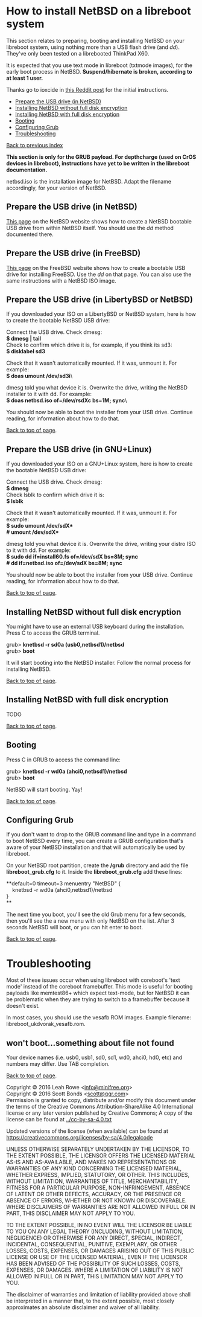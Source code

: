 
How to install NetBSD on a libreboot system
===========================================

This section relates to preparing, booting and installing NetBSD on your
libreboot system, using nothing more than a USB flash drive (and *dd*).
They've only been tested on a librebooted ThinkPad X60.

It is expected that you use text mode in libreboot (txtmode images), for
the early boot process in NetBSD. **Suspend/hibernate is broken,
according to at least 1 user.**

Thanks go to ioxcide in [this Reddit
post](https://www.reddit.com/r/BSD/comments/53jt70/libreboot_and_bsds/)
for the initial instructions.

-   [Prepare the USB drive (in NetBSD)](#prepare)
-   [Installing NetBSD without full disk encryption](#noencryption)
-   [Installing NetBSD with full disk encryption](#encryption)
-   [Booting](#booting)
-   [Configuring Grub](#configuring_grub)
-   [Troubleshooting](#troubleshooting)

[Back to previous index](./)



**This section is only for the GRUB payload. For depthcharge (used on
CrOS devices in libreboot), instructions have yet to be written in the
libreboot documentation.**



netbsd.iso is the installation image for NetBSD. Adapt the filename
accordingly, for your version of NetBSD.

Prepare the USB drive (in NetBSD)
---------------------------------

[This
page](https://wiki.netbsd.org/tutorials/how_to_install_netbsd_from_an_usb_memory_stick/)
on the NetBSD website shows how to create a NetBSD bootable USB drive
from within NetBSD itself. You should use the *dd* method documented
there.

Prepare the USB drive (in FreeBSD)
----------------------------------

[This page](https://www.freebsd.org/doc/handbook/bsdinstall-pre.html) on
the FreeBSD website shows how to create a bootable USB drive for
installing FreeBSD. Use the *dd* on that page. You can also use the same
instructions with a NetBSD ISO image.

Prepare the USB drive (in LibertyBSD or NetBSD)
-----------------------------------------------

If you downloaded your ISO on a LibertyBSD or NetBSD system, here is how
to create the bootable NetBSD USB drive:

Connect the USB drive. Check dmesg:\
**\$ dmesg | tail**\
Check to confirm which drive it is, for example, if you think its sd3:\
**\$ disklabel sd3**

Check that it wasn't automatically mounted. If it was, unmount it. For
example:\
**\$ doas umount /dev/sd3i**\

dmesg told you what device it is. Overwrite the drive, writing the
NetBSD installer to it with dd. For example:\
**\$ doas netbsd.iso of=/dev/rsdXc bs=1M; sync**\

You should now be able to boot the installer from your USB drive.
Continue reading, for information about how to do that.

[Back to top of page](#pagetop).

Prepare the USB drive (in GNU+Linux)
------------------------------------

If you downloaded your ISO on a GNU+Linux system, here is how to create
the bootable NetBSD USB drive:

Connect the USB drive. Check dmesg:\
**\$ dmesg**\
Check lsblk to confirm which drive it is:\
**\$ lsblk**

Check that it wasn't automatically mounted. If it was, unmount it. For
example:\
**\$ sudo umount /dev/sdX\***\
**\# umount /dev/sdX\***

dmesg told you what device it is. Overwrite the drive, writing your
distro ISO to it with dd. For example:\
**\$ sudo dd if=install60.fs of=/dev/sdX bs=8M; sync**\
**\# dd if=netbsd.iso of=/dev/sdX bs=8M; sync**

You should now be able to boot the installer from your USB drive.
Continue reading, for information about how to do that.

[Back to top of page](#pagetop).



Installing NetBSD without full disk encryption
----------------------------------------------

You might have to use an external USB keyboard during the installation.
Press C to access the GRUB terminal.

grub&gt; **knetbsd -r sd0a (usb0,netbsd1)/netbsd**\
grub&gt; **boot**

It will start booting into the NetBSD installer. Follow the normal
process for installing NetBSD.

[Back to top of page](#pagetop).



Installing NetBSD with full disk encryption
-------------------------------------------

TODO

[Back to top of page](#pagetop).



Booting
-------

Press C in GRUB to access the command line:

grub&gt; **knetbsd -r wd0a (ahci0,netbsd1)/netbsd**\
grub&gt; **boot**

NetBSD will start booting. Yay!

[Back to top of page](#pagetop).



Configuring Grub
----------------

If you don't want to drop to the GRUB command line and type in a
command to boot NetBSD every time, you can create a GRUB configuration
that's aware of your NetBSD installation and that will automatically be
used by libreboot.

On your NetBSD root partition, create the **/grub** directory and add
the file **libreboot\_grub.cfg** to it. Inside the
**libreboot\_grub.cfg** add these lines:

**default=0 timeout=3 menuentry "NetBSD" {\
    knetbsd -r wd0a (ahci0,netbsd1)/netbsd\
}\
**

The next time you boot, you'll see the old Grub menu for a few seconds,
then you'll see the a new menu with only NetBSD on the list. After 3
seconds NetBSD will boot, or you can hit enter to boot.

[Back to top of page](#pagetop).



Troubleshooting
===============

Most of these issues occur when using libreboot with coreboot's 'text
mode' instead of the coreboot framebuffer. This mode is useful for
booting payloads like memtest86+ which expect text-mode, but for NetBSD
it can be problematic when they are trying to switch to a framebuffer
because it doesn't exist.

In most cases, you should use the vesafb ROM images. Example filename:
libreboot\_ukdvorak\_vesafb.rom.

won't boot\...something about file not found
---------------------------------------------

Your device names (i.e. usb0, usb1, sd0, sd1, wd0, ahci0, hd0, etc) and
numbers may differ. Use TAB completion.

[Back to top of page](#pagetop).



Copyright © 2016 Leah Rowe &lt;info@minifree.org&gt;\
Copyright © 2016 Scott Bonds &lt;scott@ggr.com&gt;\
Permission is granted to copy, distribute and/or modify this document
under the terms of the Creative Commons Attribution-ShareAlike 4.0
International license or any later version published by Creative
Commons; A copy of the license can be found at
[../cc-by-sa-4.0.txt](../cc-by-sa-4.0.txt)

Updated versions of the license (when available) can be found at
<https://creativecommons.org/licenses/by-sa/4.0/legalcode>

UNLESS OTHERWISE SEPARATELY UNDERTAKEN BY THE LICENSOR, TO THE EXTENT
POSSIBLE, THE LICENSOR OFFERS THE LICENSED MATERIAL AS-IS AND
AS-AVAILABLE, AND MAKES NO REPRESENTATIONS OR WARRANTIES OF ANY KIND
CONCERNING THE LICENSED MATERIAL, WHETHER EXPRESS, IMPLIED, STATUTORY,
OR OTHER. THIS INCLUDES, WITHOUT LIMITATION, WARRANTIES OF TITLE,
MERCHANTABILITY, FITNESS FOR A PARTICULAR PURPOSE, NON-INFRINGEMENT,
ABSENCE OF LATENT OR OTHER DEFECTS, ACCURACY, OR THE PRESENCE OR ABSENCE
OF ERRORS, WHETHER OR NOT KNOWN OR DISCOVERABLE. WHERE DISCLAIMERS OF
WARRANTIES ARE NOT ALLOWED IN FULL OR IN PART, THIS DISCLAIMER MAY NOT
APPLY TO YOU.

TO THE EXTENT POSSIBLE, IN NO EVENT WILL THE LICENSOR BE LIABLE TO YOU
ON ANY LEGAL THEORY (INCLUDING, WITHOUT LIMITATION, NEGLIGENCE) OR
OTHERWISE FOR ANY DIRECT, SPECIAL, INDIRECT, INCIDENTAL, CONSEQUENTIAL,
PUNITIVE, EXEMPLARY, OR OTHER LOSSES, COSTS, EXPENSES, OR DAMAGES
ARISING OUT OF THIS PUBLIC LICENSE OR USE OF THE LICENSED MATERIAL, EVEN
IF THE LICENSOR HAS BEEN ADVISED OF THE POSSIBILITY OF SUCH LOSSES,
COSTS, EXPENSES, OR DAMAGES. WHERE A LIMITATION OF LIABILITY IS NOT
ALLOWED IN FULL OR IN PART, THIS LIMITATION MAY NOT APPLY TO YOU.

The disclaimer of warranties and limitation of liability provided above
shall be interpreted in a manner that, to the extent possible, most
closely approximates an absolute disclaimer and waiver of all liability.

